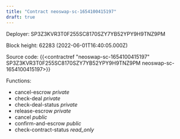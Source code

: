 ```yaml
---
title: "Contract neoswap-sc-1654100415197"
draft: true
---
```

Deployer: SP3Z3KVR3T0F255SC8170SZY7YB52YPY9H9TNZ9PM


 



Block height: 62283 (2022-06-01T16:40:05.000Z)

Source code: {{<contractref "neoswap-sc-1654100415197" SP3Z3KVR3T0F255SC8170SZY7YB52YPY9H9TNZ9PM neoswap-sc-1654100415197>}}

Functions:

* cancel-escrow _private_
* check-deal _private_
* check-deal-status _private_
* release-escrow _private_
* cancel _public_
* confirm-and-escrow _public_
* check-contract-status _read_only_
